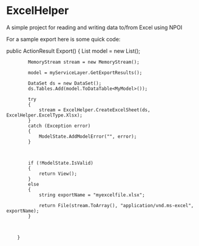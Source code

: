 ExcelHelper
===========

A simple project for reading and writing data to/from Excel using NPOI


For a sample export here is some quick code: 

 public ActionResult Export()
        {
            List<MyModel> model = new List<MyModel>();

            MemoryStream stream = new MemoryStream();

            model = myServiceLayer.GetExportResults();

            DataSet ds = new DataSet();
            ds.Tables.Add(model.ToDataTable<MyModel>());

            try
            {
                stream = ExcelHelper.CreateExcelSheet(ds, ExcelHelper.ExcelType.Xlsx);
            }
            catch (Exception error)
            {
                ModelState.AddModelError("", error);
            }



            if (!ModelState.IsValid)
            {
                return View();
            }
            else
            {
                string exportName = "myexcelfile.xlsx";

                return File(stream.ToArray(), "application/vnd.ms-excel", exportName);
            }



        }
